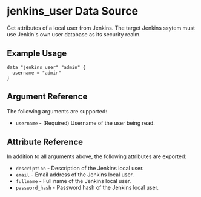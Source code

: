 # jenkins_user Data Source

Get attributes of a local user from Jenkins.
The target Jenkins ssytem must use Jenkin's own user database as its security realm.

## Example Usage

```hcl
data "jenkins_user" "admin" {
  username = "admin"
}
```

## Argument Reference

The following arguments are supported:
- `username` - (Required) Username of the user being read.

## Attribute Reference

In addition to all arguments above, the following attributes are exported:

- `description` - Description of the Jenkins local user.
- `email` - Email address of the Jenkins local user.
- `fullname` - Full name of the Jenkins local user.
- `password_hash` - Password hash of the Jenkins local user.

